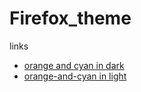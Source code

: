 # Firefox_theme
 links 
* [orange and cyan in dark ](https://addons.mozilla.org/en-US/firefox/addon/orange-and-cyan-in-dark)
* [orange-and-cyan in light](https://addons.mozilla.org/en-US/firefox/addon/orange-and-cyan-in-light)

